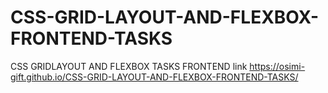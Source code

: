 # CSS-GRID-LAYOUT-AND-FLEXBOX-FRONTEND-TASKS
CSS GRIDLAYOUT AND FLEXBOX TASKS FRONTEND
link https://osimi-gift.github.io/CSS-GRID-LAYOUT-AND-FLEXBOX-FRONTEND-TASKS/
